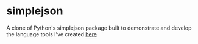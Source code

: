 # simplejson
A clone of Python's simplejson package built to demonstrate and develop the language tools I've created [here](https://github.com/NuriAmari/Language-Tools)

